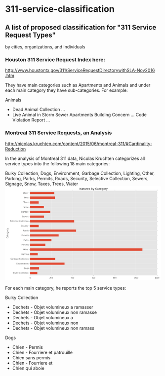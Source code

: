 # 311-service-classification

## A list of proposed classification for "311 Service Request Types" 
by cities, organizations, and individuals

### Houston 311 Service Request Index here:
http://www.houstontx.gov/311/ServiceRequestDirectorywithSLA​-Nov2016​.htm
 
They have main categories such as Apartments and Animals and under each main
category they have sub-categories. For example:
 
Animals
* Dead Animal Collection ...
* Live Animal in Storm Sewer
Apartments
       Building Concern ...
       Code Violation Report ...

### Montreal 311 Service Requests, an Analysis
http://nicolas.kruchten.com​/content​/2015​/06​/montreal​-311​/​#Cardinality​-Reduction
 
In the analysis of Montreal 311 data, Nicolas Kruchten categorizes all service
types into the following 18 main categories:
 
Bulky Collection, Dogs, Environment, Garbage Collection, Lighting, Other,
Parking, Parks, Permits, Roads, Security, Selective Collection, Sewers,
Signage, Snow, Taxes, Trees, Water
![categories](https://raw.githubusercontent.com/moqri/311-service-classification/master/images/montreal_categories.png) 
 
For each main category, he reports the top 5 service types:
 
Bulky Collection
* Dechets - Objet volumineux a ramasser
* Dechets - Objet volumineux non ramasse
* Dechets - Objet volumineux a
* Dechets - Objet volumineux non
* Dechets - Objet volumineux non ramass

Dogs
* Chien - Permis
* Chien - Fourriere et patrouille
* Chien sans permis
* Chien - Fourriere et
* Chien qui aboie

